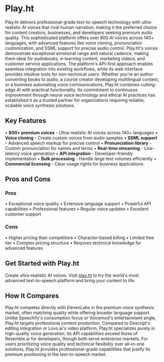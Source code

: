 # Play.ht

Play.ht delivers professional-grade text-to-speech technology with ultra-realistic AI voices that rival human narration, making it the preferred choice for content creators, businesses, and developers seeking premium audio quality. This sophisticated platform offers over 800 AI voices across 140+ languages, with advanced features like voice cloning, pronunciation customization, and SSML support for precise audio control. Play.ht's voices demonstrate exceptional emotional range and natural cadence, making them ideal for audiobooks, e-learning content, marketing videos, and customer service applications. The platform's API-first approach enables seamless integration into existing workflows, while its web interface provides intuitive tools for non-technical users. Whether you're an author converting books to audio, a course creator developing multilingual content, or a business automating voice communications, Play.ht combines cutting-edge AI with practical functionality. Its commitment to continuous improvement through neural voice technology and ethical AI practices has established it as a trusted partner for organizations requiring reliable, scalable voice synthesis solutions.

## Key Features

• **800+ premium voices** - Ultra-realistic AI voices across 140+ languages
• **Voice cloning** - Create custom voices from audio samples
• **SSML support** - Advanced speech markup for precise control
• **Pronunciation library** - Custom pronunciation for names and terms
• **Real-time streaming** - Low-latency voice generation
• **API integration** - Developer-friendly implementation
• **Bulk processing** - Handle large text volumes efficiently
• **Commercial licensing** - Clear usage rights for business applications

## Pros and Cons

### Pros
• Exceptional voice quality
• Extensive language support
• Powerful API capabilities
• Professional features
• Regular voice updates
• Excellent customer support

### Cons
• Higher pricing than competitors
• Character-based billing
• Limited free tier
• Complex pricing structure
• Requires technical knowledge for advanced features

## Get Started with Play.ht

Create ultra-realistic AI voices. Visit [play.ht](https://play.ht) to try the world's most advanced text-to-speech platform and bring your content to life.

## How It Compares

Play.ht competes directly with ElevenLabs in the premium voice synthesis market, often matching quality while offering broader language support. Unlike Speechify's consumption focus or Voicemod's entertainment angle, Play.ht targets professional content production. Compared to Descript's editing integration or Lovo.ai's video platform, Play.ht specializes purely in high-quality voice generation. Its API capabilities exceed those of Resemble.ai for developers, though both serve enterprise markets. For users prioritizing voice quality and technical flexibility over all-in-one solutions, Play.ht provides professional-grade capabilities that justify its premium positioning in the text-to-speech market.